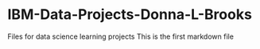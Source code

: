# IBM-Data-Projects-Donna-L-Brooks
Files for data science learning projects
This is the first markdown file
